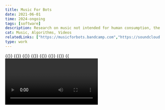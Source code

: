 ```yaml
---
title: Music For Bots
date: 2021-06-01
time: 2024-ongoing
tags: [software]
description: Research on music not intended for human consumption, the first ep containg ambient tracks made from all available sizes of random wikimedia commons images
cat: Music, Algorithms, Videos
relatedLinks: ["https://musicforbots.bandcamp.com","https://soundcloud.com/musicforbots","https://instagram.com/musicforbots"]
type: work
---
```

{{<img bandcamp>}}
{{<img cover1>}}
{{<img cover2>}}
{{<img cover3>}}
{{<img cover4>}}
{{<img audacity>}}
{{<img script>}}
{{<video musicforbots>}}
{{<img installation_1>}}
{{<img installation_2>}}
{{<img installation_3>}}
{{<img installation_4>}}
{{<img installation_6>}}
